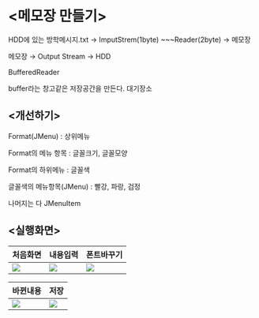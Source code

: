 # <메모장 만들기>

HDD에 있는 방학메시지.txt → ImputStrem(1byte) ~~~Reader(2byte) → 메모장

메모장 → Output Stream → HDD

BufferedReader

buffer라는 창고같은 저장공간을 만든다. 대기장소

## <개선하기>

Format(JMenu) : 상위메뉴

Format의 메뉴 항목 : 글꼴크기, 글꼴모양

Format의 하위메뉴 : 글꼴색

글꼴색의 메뉴항목(JMenu) : 빨강, 파랑, 검정

나머지는 다 JMenuItem

## <실행화면>
|처음화면|내용입력|폰트바꾸기|
|---|---|---|
|<img src = "https://img1.daumcdn.net/thumb/R1280x0/?scode=mtistory2&fname=https%3A%2F%2Fblog.kakaocdn.net%2Fdn%2FXhmw0%2FbtrWUHJLQON%2FrEznIb4gTy5ePIqknLInJK%2Fimg.png">|<img src = "https://img1.daumcdn.net/thumb/R1280x0/?scode=mtistory2&fname=https%3A%2F%2Fblog.kakaocdn.net%2Fdn%2FyGWjl%2FbtrWQ38zZ0T%2FIfLjhVxkMLeOr5M90uZ2A0%2Fimg.png">|<img src = "https://blog.kakaocdn.net/dn/dr9cn2/btrWYM4BGTF/QGYzQk67qipcL3wr7peS6k/img.png">|

|바뀐내용|저장| 
|---|---|
|<img src = "https://blog.kakaocdn.net/dn/H8cI1/btrWS2U0Egp/8sTxGof8M7Z9ydG12xymA0/img.png">|<img src = "https://img1.daumcdn.net/thumb/R1280x0/?scode=mtistory2&fname=https%3A%2F%2Fblog.kakaocdn.net%2Fdn%2Fc1Pj0u%2FbtrWRPV8QIY%2FKUsYuvPdipAj3mFGksdv1K%2Fimg.png">|
